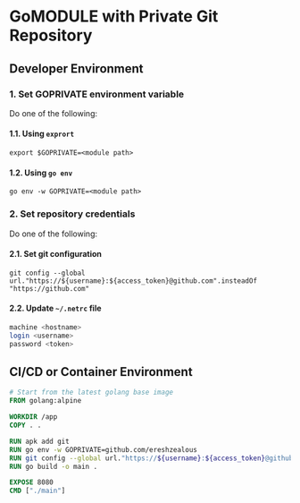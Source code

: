# GoMODULE with Private Git Repository

## Developer Environment

### 1. Set GOPRIVATE environment variable

Do one of the following:

#### 1.1. Using `exprort`

`export $GOPRIVATE=<module path>`

#### 1.2. Using `go env`

`go env -w GOPRIVATE=<module path>`

### 2. Set repository credentials

Do one of the following:

#### 2.1. Set git configuration

`git config --global url."https://${username}:${access_token}@github.com".insteadOf "https://github.com"`

#### 2.2. Update `~/.netrc` file

```sh
machine <hostname>
login <username>
password <token>
```

## CI/CD or Container Environment

```Dockerfile
# Start from the latest golang base image
FROM golang:alpine

WORKDIR /app
COPY . .

RUN apk add git
RUN go env -w GOPRIVATE=github.com/ereshzealous
RUN git config --global url."https://${username}:${access_token}@github.com".insteadOf "https://github.com"
RUN go build -o main .

EXPOSE 8080
CMD ["./main"]
```
